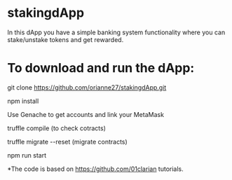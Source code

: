 # stakingdApp
In this dApp you have a simple banking system functionality where you can stake/unstake tokens and get rewarded.

# To download and run the dApp:

git clone https://github.com/orianne27/stakingdApp.git

npm install

Use Genache to get accounts and link your MetaMask

truffle compile (to check cotracts)

truffle migrate --reset (migrate contracts)

npm run start

*The code is based on https://github.com/01clarian tutorials.
